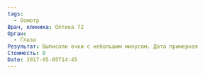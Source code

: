 ```yaml
---
tags:
  - Осмотр
Врач, клиника: Оптика 72
Орган:
  - Глаза
Результат: Выписали очки с небольшим минусом. Дата примерная
Стоимость: 0
Date: 2017-05-05T14:45
---
```

